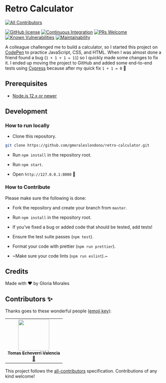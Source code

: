 # Retro Calculator
<!-- ALL-CONTRIBUTORS-BADGE:START - Do not remove or modify this section -->
[![All Contributors](https://img.shields.io/badge/all_contributors-1-orange.svg?style=flat-square)](#contributors-)
<!-- ALL-CONTRIBUTORS-BADGE:END -->

[![GitHub license](https://img.shields.io/badge/license-MIT-blue.svg)](https://github.com/gmoraleslondono/retro-calculator/blob/master/LICENSE) [![Continuous Integration](https://github.com/gmoraleslondono/retro-calculator/workflows/Continuous%20Integration/badge.svg)](https://github.com/gmoraleslondono/retro-calculator/actions?query=workflow%3A%22Continuous+Integration%22) [![PRs Welcome](https://img.shields.io/badge/PRs-welcome-brightgreen.svg)](https://egghead.io/series/how-to-contribute-to-an-open-source-project-on-github) [![Known Vulnerabilities](https://snyk.io/test/github/gmoraleslondono/retro-calculator/badge.svg)](https://snyk.io/test/github/gmoraleslondono/retro-calculator) [![Maintainability](https://api.codeclimate.com/v1/badges/7c3c40739251b674d92b/maintainability)](https://codeclimate.com/github/gmoraleslondono/retro-calculator/maintainability)

A colleague challenged me to build a calculator, so I started this project on [CodePen](https://codepen.io/gmoraleslondono/pen/JjdopWy) to practice JavaScript, CSS, and HTML.
When I was almost done a friend found a bug (`1 + 1 + 1 = 11`) so I quickly made some changes to fix it. I ended up moving the project to GitHub and added some end-to-end tests using [Cypress](https://www.cypress.io/) because after my quick fix `1 + 1 = 0` 🙈

## Prerequisites

- [Node.js 12.x or newer](https://nodejs.org/en/download/)

## Development

### How to run locally

- Clone this repository.

```sh
git clone https://github.com/gmoraleslondono/retro-calculator.git
```

- Run `npm install` in the repository root.

- Run `npm start`.

- Open `http://127.0.0.1:8080` 🚀

### How to Contribute

Please make sure the following is done:

- Fork the repository and create your branch from `master`.

- Run `npm install` in the repository root.

- If you’ve fixed a bug or added code that should be tested, add tests!

- Ensure the test suite passes (`npm test`).

- Format your code with prettier (`npm run prettier`).

- ~Make sure your code lints (`npm run eslint`).~

## Credits

Made with ❤ by Gloria Morales

## Contributors ✨

Thanks goes to these wonderful people ([emoji key](https://allcontributors.org/docs/en/emoji-key)):

<!-- ALL-CONTRIBUTORS-LIST:START - Do not remove or modify this section -->
<!-- prettier-ignore-start -->
<!-- markdownlint-disable -->
<table>
  <tr>
    <td align="center"><a href="https://about.me/tomechval"><img src="https://avatars1.githubusercontent.com/u/3720424?v=4" width="100px;" alt=""/><br /><sub><b>Tomas Echeverri Valencia</b></sub></a><br /><a href="https://github.com/gmoraleslondono/retro-calculator/commits?author=techeverri" title="Documentation">📖</a></td>
  </tr>
</table>

<!-- markdownlint-enable -->
<!-- prettier-ignore-end -->
<!-- ALL-CONTRIBUTORS-LIST:END -->

This project follows the [all-contributors](https://github.com/all-contributors/all-contributors) specification. Contributions of any kind welcome!
